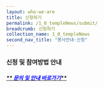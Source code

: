 ```yaml
---
layout: who-we-are
title: 신청하기
permalink: /1_0_templeNews/submit/
breadcrumb: 신청하기
collection_name: 1_0_templeNews
second_nav_title: "봉사안내·신청"
---
```


### **신청 및 참여방법 안내** 

##### [** <span style="color:blue"> 문의 및 안내 바로가기</span>**](/1_0_templeNews/volunteer)